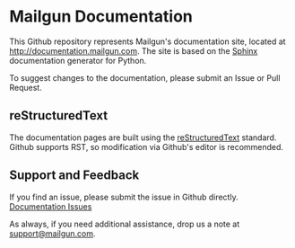 Mailgun Documentation
=====================

This Github repository represents Mailgun's documentation site, located at http://documentation.mailgun.com. The site
is based on the [Sphinx](http://sphinx-doc.org/) documentation generator for Python.


To suggest changes to the documentation, please submit an Issue or Pull Request.

reStructuredText
----------------

The documentation pages are built using the [reStructuredText](http://docutils.sourceforge.net/rst.html) standard.
Github supports RST, so modification via Github's editor is recommended. 

Support and Feedback
--------------------

If you find an issue, please submit the issue in Github directly. 
[Documentation Issues](https://github.com/mailgun/documenatation/issues)

As always, if you need additional assistance, drop us a note at 
[support@mailgun.com](mailto:support@mailgun.com).

